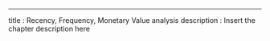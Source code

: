 ---
title       : Recency, Frequency, Monetary Value analysis
description : Insert the chapter description here